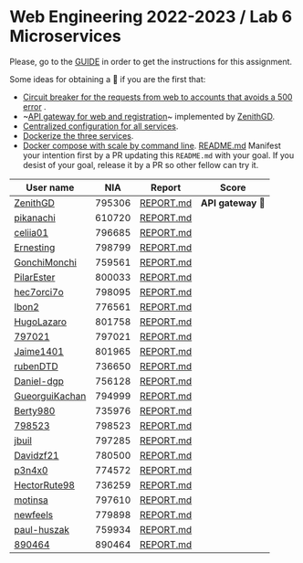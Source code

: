 # Web Engineering 2022-2023 / Lab 6 Microservices

Please, go to the [GUIDE](docs/GUIDE.md) in order to get the instructions for this assignment.

Some ideas for obtaining a :gift: if you are the first that:

* [Circuit breaker for the requests from web to accounts that avoids a 500 error](https://spring.io/guides/gs/circuit-breaker/)
  .
* ~[API gateway for web and registration](https://github.com/spring-attic/gs-routing-and-filtering)~ implemented by [ZenithGD](https://github.com/ZenithGD/lab6-microservices/tree/work).
* [Centralized configuration for all services](https://github.com/spring-attic/gs-routing-and-filtering).
* [Dockerize the three services](https://spring.io/guides/topicals/spring-boot-docker).
* [Docker compose with scale by command line](https://thepracticaldeveloper.com/dockerize-spring-boot/).
[README.md](README.md)
Manifest your intention first by a PR updating this `README.md` with your goal. If you desist of your goal, release it
by a PR so other fellow can try it.

| User name                                                                        | NIA | Report                                                                               | Score                             |
|----------------------------------------------------------------------------------|-----|--------------------------------------------------------------------------------------|-----------------------------------|
| [ZenithGD](https://github.com/ZenithGD/lab6-microservices/tree/work)             | 795306 | [REPORT.md](https://github.com/ZenithGD/lab6-microservices/blob/work/docs/report.md) | **API gateway** 🎁 |
| [pikanachi](https://github.com/pikanachi/lab6-microservices/tree/work)           | 610720 | [REPORT.md](https://github.com/pikanachi/lab6-microservices/blob/work/docs/REPORT.md)    |
| [celiia01](https://github.com/celiia01/lab6-microservices/tree/work)             | 796685 | [REPORT.md](https://github.com/celiia01/lab6-microservices/blob/work/docs/REPORT.md)     |   |
| [Ernesting](https://github.com/Ernesting/lab6-microservices/tree/work)           | 798799 | [REPORT.md](https://github.com/Ernesting/lab6-microservices/blob/work/docs/REPORT.md)    | |
| [GonchiMonchi](https://github.com/GonchiMonchi/lab6-microservices/tree/work)     | 759561 | [REPORT.md](https://github.com/GonchiMonchi/lab6-microservices/blob/work/docs/REPORT.md) |
| [PilarEster](https://github.com/PilarEster/lab6-microservices/tree/work)         | 800033 | [REPORT.md](https://github.com/PilarEster/lab6-microservices/blob/work/docs/REPORT.md)   |   |
| [hec7orci7o](https://github.com/Hec7or-Uni/lab6-microservices/tree/work)         | 798095 | [REPORT.md](https://github.com/Hec7or-Uni/lab6-microservices/blob/work/docs/REPORT.md)   |       |
| [Ibon2](https://github.com/Ibon2/lab6-microservices/tree/work)                   | 776561 | [REPORT.md](https://github.com/Ibon2/lab6-microservices/blob/work/docs/REPORT.md)        | |
| [HugoLazaro](https://github.com/HugoLazaro/lab6-microservices/tree/work)         | 801758 | [REPORT.md](https://github.com/HugoLazaro/lab6-microservices/blob/work/docs/REPORT.md)   | |
| [797021](https://github.com/797021/lab6-microservices/tree/work)                 | 797021 | [REPORT.md](https://github.com/797021/lab6-microservices/blob/work/docs/REPORT.md)       |
| [Jaime1401](https://github.com/Jaime1401/lab6-microservices/tree/work)           | 801965 | [REPORT.md](https://github.com/Jaime1401/lab6-microservices/blob/work/docs/REPORT.md)    |
| [rubenDTD](https://github.com/rubenDTD/lab6-microservices/tree/work)             | 736650 | [REPORT.md](https://github.com/rubenDTD/lab6-microservices/blob/work/docs/REPORT.md) |
| [Daniel-dgp](https://github.com/Daniel-dgp/lab6-microservices/tree/work)         | 756128 | [REPORT.md](https://github.com/Daniel-dgp/lab6-microservices/blob/work/docs/REPORT.md) | |
| [GueorguiKachan](https://github.com/GueorguiKachan/lab6-microservices/tree/work) | 794999 | [REPORT.md](https://github.com/GueorguiKachan/lab6-microservices/blob/work/docs/REPORT.md) | |
| [Berty980](https://github.com/Berty980/lab6-microservices/tree/work)             | 735976 | [REPORT.md](https://github.com/Berty980/lab6-microservices/blob/work/docs/REPORT.md) | |
| [798523](https://github.com/798523/lab6-microservices/tree/work)                 | 798523 | [REPORT.md](https://github.com/798523/lab6-microservices/blob/work/docs/report/REPORT.md) |
| [jbuil](https://github.com/jbuil/lab6-microservices/tree/work)                   | 797285 | [REPORT.md](https://github.com/jbuil/lab6-microservices/blob/work/docs/REPORT.md) | |
| [Davidzf21](https://github.com/Davidzf21/lab6-microservices/tree/work)           | 780500 | [REPORT.md](https://github.com/Davidzf21/lab6-microservices/blob/work/REPORT.md) |
| [p3n4x0](https://github.com/p3n4x0/lab6-microservices/tree/work)                 | 774572 | [REPORT.md](https://github.com/p3n4x0/lab6-microservices/blob/work/docs/REPORT.md) |
| [HectorRute98](https://github.com/HectorRute98/lab6-microservices/tree/work)     | 736259 | [REPORT.md](https://github.com/HectorRute98/lab6-microservices/blob/work/docs/REPORT.md) |
| [motinsa](https://github.com/motinsa/lab6-microservices/tree/work)               | 797610 | [REPORT.md](https://github.com/motinsa/lab6-microservices/blob/work/docs/REPORT.md) |
| [newfeels](https://github.com/newfeels/lab6-microservices/tree/work)             | 779898 | [REPORT.md](https://github.com/newfeels/lab6-microservices/blob/work/docs/REPORT.md) |
| [paul-huszak](https://github.com/paul-huszak/lab6-microservices/tree/work)       | 759934 | [REPORT.md](https://github.com/paul-huszak/lab6-microservices/blob/work/docs/REPORT.md) |
| [890464](https://github.com/890464/lab6-microservices/tree/work)                 | 890464 | [REPORT.md](https://github.com/890464/lab6-microservices/blob/work/docs/REPORT.md) |
